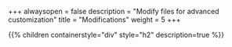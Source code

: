 +++
alwaysopen = false
description = "Modify files for advanced customization"
title = "Modifications"
weight = 5
+++

{{% children containerstyle="div" style="h2" description=true %}}
